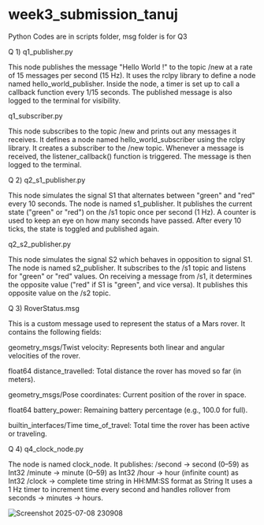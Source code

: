 # week3_submission_tanuj

Python Codes are in scripts folder, msg folder is for Q3

Q 1) q1_publisher.py 

This node publishes the message "Hello World !" to the topic /new at a rate of 15 messages per second (15 Hz).
It uses the rclpy library to define a node named hello_world_publisher.
Inside the node, a timer is set up to call a callback function every 1/15 seconds.
The published message is also logged to the terminal for visibility.

q1_subscriber.py

This node subscribes to the topic /new and prints out any messages it receives.
It defines a node named hello_world_subscriber using the rclpy library.
It creates a subscriber to the /new topic. Whenever a message is received, the listener_callback() function is triggered.
The message is then logged to the terminal.

Q 2) q2_s1_publisher.py

This node simulates the signal S1 that alternates between "green" and "red" every 10 seconds.
The node is named s1_publisher. It publishes the current state ("green" or "red") on the /s1 topic once per second (1 Hz).
A counter is used to keep an eye on how many seconds have passed. After every 10 ticks, the state is toggled and published again.

q2_s2_publisher.py

This node simulates the signal S2 which behaves in opposition to signal S1.
The node is named s2_publisher.
It subscribes to the /s1 topic and listens for "green" or "red" values.
On receiving a message from /s1, it determines the opposite value ("red" if S1 is "green", and vice versa).
It publishes this opposite value on the /s2 topic.

Q 3) RoverStatus.msg

This is a custom message used to represent the status of a Mars rover. It contains the following fields:

geometry_msgs/Twist velocity: Represents both linear and angular velocities of the rover.

float64 distance_travelled: Total distance the rover has moved so far (in meters).

geometry_msgs/Pose coordinates: Current position of the rover in space.

float64 battery_power: Remaining battery percentage (e.g., 100.0 for full).

builtin_interfaces/Time time_of_travel: Total time the rover has been active or traveling.

Q 4) q4_clock_node.py

The node is named clock_node.
It publishes:
/second → second (0–59) as Int32
/minute → minute (0–59) as Int32
/hour → hour (infinite count) as Int32
/clock → complete time string in HH:MM:SS format as String
It uses a 1 Hz timer to increment time every second and handles rollover from seconds → minutes → hours.

![Screenshot 2025-07-08 230908](https://github.com/user-attachments/assets/70787daa-d04f-45da-82f1-839d75a282ad)
